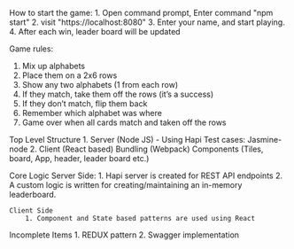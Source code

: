 
How to start the game:
    1. Open command prompt, Enter command "npm start"
    2. visit "https://localhost:8080"
    3. Enter your name, and start playing.
    4. After each win, leader board will be updated

Game rules:
1.	Mix up alphabets
2.	Place them on a 2x6 rows
3.	Show any two alphabets (1 from each row)
4.	If they match, take them off the rows (it’s a success)
5.	If they don’t match, flip them back
6.	Remember which alphabet was where
7.	Game over when all cards match and taken off the rows

Top Level Structure
    1. Server (Node JS) - Using Hapi
        Test cases: Jasmine-node
    2. Client (React based)
            Bundling (Webpack)
            Components (Tiles, board, App, header, leader board etc.)

Core Logic
    Server Side:
        1. Hapi server is created for REST API endpoints
        2. A custom logic is written for creating/maintaining an in-memory leaderboard.
    
    Client Side
        1. Component and State based patterns are used using React

Incomplete Items
    1. REDUX pattern
	2. Swagger implementation

